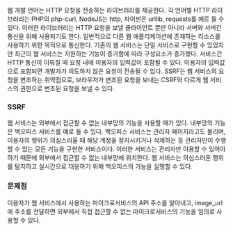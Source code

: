 웹 개발 언어는 HTTP 요청을 전송하는 라이브러리를 제공한다. 각 언어별 HTTP 라이브러리는 PHP의 php-curl, NodeJS는 http, 파이썬은 urllib, requests를 예로 들 수 있다. 이러한 라이브러리는 HTTP 요청을 보낼 클라이언트 뿐만 아니라 서버와 서버간 통신을 위해 사용되기도 한다. 일반적으로 다른 웹 애플리케이션에 존재하는 리소스를 사용하기 위한 목적으로 통신한다. 
기존의 웹 서비스는 단일 서비스로 구현할 수 있었지만 최근의 웹 서비스는 지원하는 기능이 증가함에 따라 구성요소가 증가했다. 
서비스간 HTTP 통신이 이뤄질 때 요청 내에 이용자의 입력값이 포함될 수 있다. 이용자의 입력값으로 포함되면 개발자가 의도하지 않은 요청이 전송될 수 있다. SSRF는 웹 서비스의 요청을 변조하는 취약점으로, 브라우저가 변조된 요청을 보내는 CSRF와 다르게 웹 서비스의 권한으로 변조된 요청을 보낼 수 있다. 

### SSRF
웹 서비스는 외부에서 접근할 수 없는 내부망의 기능을 사용할 때가 있다. 내부망의 기능은 백오피스 서비스를 예로 들 수 있다. 백오피스 서비스는 관리자 페이지라고도 불리며, 이용자의 행위가 의심스러울 때 해당 계정을 정지시키거나 삭제하는 등 관리자만이 수행할 수 있는 모든 기능을 구현한 서비스이다. 이러한 서비스는 관리자만 이용할 수 있어야 하기 때문에 외부에서 접근할 수 없는 내부망에 위치한다. 
웹 서비스는 의심스러운 행위를 탐지하고 실시간으로 대응하기 위해 백오피스의 기능을 실행할 수 있다. 

### 문제점
이용자가 웹 서비스에서 사용하는 마이크로서비스의 API 주소를 알아내고, image_url에 주소를 전달하면 외부에서 직접 접근할 수 없는 마이크로서비스의 기능을 임의로 사용할 수 있다. 
